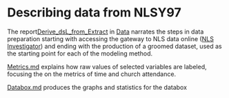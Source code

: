 
Describing data from NLSY97
========================================================

The report[Derive_dsL_from_Extract](https://github.com/andkov/Longitudinal_Models_of_Religiosity_NLSY97/blob/master/Data/Derive_dsL_from_Extract.md) in  [Data](https://github.com/andkov/Longitudinal_Models_of_Religiosity_NLSY97/tree/master/Data) narrates the steps in data preparation starting with accessing the gateway to NLS data online ([NLS Investigator](https://www.nlsinfo.org/investigator/pages/login.jsp)) and ending with the production of a groomed dataset, used as the starting point for each of the modeling method.   


[Metrics.md](./Metricx.md) explains how raw values of selected variables are labeled, focusing the on the metrics of time and church attendance.

[Databox.md](./Databox.md)  produces the graphs and statistics for the databox